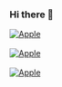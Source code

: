 ### Hi there 👋
[![Apple](https://img.shields.io/badge/sololearn-davirodriguez-1DA1F2?style=for-the-badge&logo=white&labelColor=125212)](https://www.sololearn.com/profile/21082571)</br></br>
[![Apple](https://img.shields.io/badge/replit-@DavidRodrigue53-1DA1F2?style=for-the-badge&logo=white&labelColor=125212)](https://www.replit.com/@DavidRodrigue53)  </br></br>
[![Apple](https://img.shields.io/badge/Stackoverflow-davirodriguez-1DA1F2?style=for-the-badge&logo=white&labelColor=125212)](https://stackoverflow.com/users/15654108/david-rodriguez)</br></br>

<!--
**DavidRodriguez-27/DavidRodriguez-27** is a ✨ _special_ ✨ repository because its `README.md` (this file) appears on your GitHub profile.

Here are some ideas to get you started:

- 🔭 I’m currently working on ...
- 🌱 I’m currently learning ...
- 👯 I’m looking to collaborate on ...
- 🤔 I’m looking for help with ...
- 💬 Ask me about ...
- 📫 How to reach me: ...
- 😄 Pronouns: ...
- ⚡ Fun fact: ...
-->
